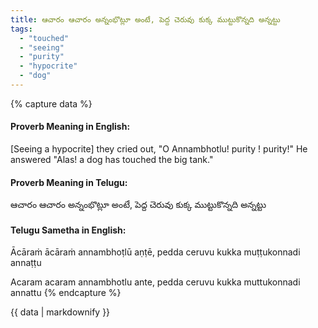 ```yaml
---
title: ఆచారం ఆచారం అన్నంభొట్లూ అంటే, పెద్ద చెరువు కుక్క ముట్టుకొన్నది అన్నట్టు
tags:
  - "touched"
  - "seeing"
  - "purity"
  - "hypocrite"
  - "dog"
---
```


{% capture data %}
#### Proverb Meaning in English:
[Seeing a hypocrite] they cried out, "O Annambhotlu! purity ! purity!" He answered "Alas! a dog has touched the big tank."

#### Proverb Meaning in Telugu:
ఆచారం ఆచారం అన్నంభొట్లూ అంటే, పెద్ద చెరువు కుక్క ముట్టుకొన్నది అన్నట్టు

#### Telugu Sametha in English:
Ācāraṁ ācāraṁ annambhoṭlū aṇṭē, pedda ceruvu kukka muṭṭukonnadi annaṭṭu

Acaram acaram annambhotlu ante, pedda ceruvu kukka muttukonnadi annattu
{% endcapture %}

{{ data | markdownify }}

